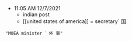 - 11:05 AM 12/7/2021
	- indian post
	- [[united states of america]] = secretaryˋ 国

```query
"MOEA minister ˋ 外 事"
```
